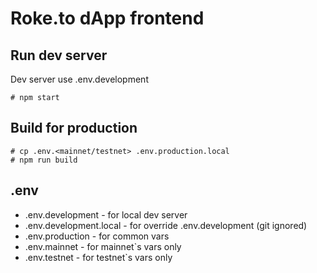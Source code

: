 # Roke.to dApp frontend

## Run dev server
Dev server use .env.development
```$
# npm start
```
## Build for production

```$
# cp .env.<mainnet/testnet> .env.production.local
# npm run build
```

## .env
* .env.development - for local dev server
* .env.development.local - for override .env.development (git ignored)
* .env.production - for common vars
* .env.mainnet - for mainnet`s vars only
* .env.testnet - for testnet`s vars only
